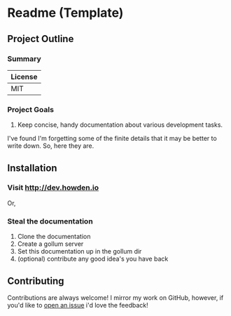 # Readme (Template)

## Project Outline
### Summary
| License    |
|------------|
| MIT        |

### Project Goals
1. Keep concise, handy documentation about various development tasks.

I've found I'm forgetting some of the finite details that it may be better to write down. So, here they are.

## Installation 
### Visit http://dev.howden.io
Or,

### Steal the documentation
1. Clone the documentation
2. Create a gollum server
3. Set this documentation up in the gollum dir
4. (optional) contribute any good idea's you have back

## Contributing
Contributions are always welcome! I mirror my work on GitHub, however, if you'd like to
[open an issue](https://github.com/andrewhowdencom/documentation-development/issues) i'd love the feedback!
